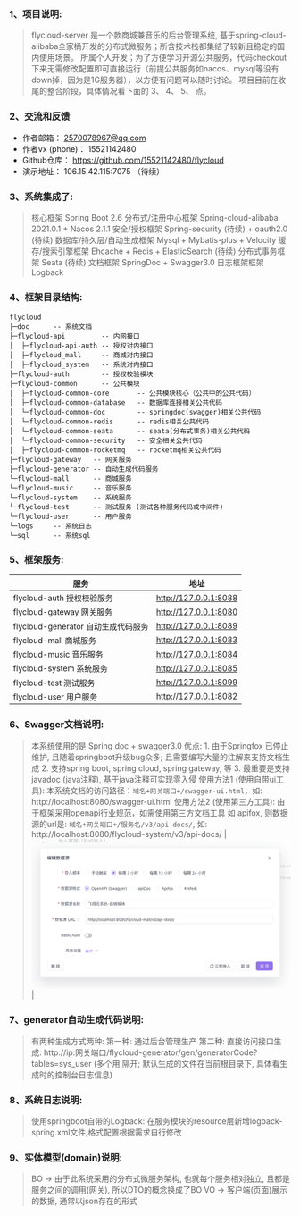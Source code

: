 
### 1、项目说明:
>   flycloud-server 是一个款商城兼音乐的后台管理系统, 基于spring-cloud-alibaba全家桶开发的分布式微服务；所含技术栈都集结了较新且稳定的国内使用场景。
>       所属个人开发；为了方便学习开源公共服务，代码checkout下来无需修改配置即可直接运行（前提公共服务如nacos、mysql等没有down掉，因为是1G服务器），以方便有问题可以随时讨论。
>       项目目前在收尾的整合阶段，具体情况看下面的 3、 4、 5、 点。


### 2、交流和反馈
- 作者邮箱：        2570078967@qq.com
- 作者vx (phone)： 15521142480
- Github仓库：     https://github.com/15521142480/flycloud
- 演示地址：        106.15.42.115:7075 （待续）


### 3、系统集成了:
>   核心框架                 Spring Boot 2.6
>   分布式/注册中心框架        Spring-cloud-alibaba 2021.0.1 + Nacos 2.1.1
>   安全/授权框架             Spring-security (待续) + oauth2.0 (待续)
>   数据库/持久层/自动生成框架  Mysql + Mybatis-plus + Velocity
>   缓存/搜索引擎框架         Ehcache + Redis + ElasticSearch (待续)
>   分布式事务框架            Seata (待续)
>   文档框架                 SpringDoc + Swagger3.0
>   日志框架框架              Logback


### 4、框架目录结构:
```
flycloud
├─doc      -- 系统文档
├─flycloud-api         -- 内网接口
│  ├─flycloud-api-auth -- 授权对内接口
│  ├─flycloud_mall     -- 商城对内接口
│  ├─flycloud_system   -- 系统对内接口
├─flycloud-auth        -- 授权校验模块
├─flycloud-common      -- 公共模块
│  ├─flycloud-common-core       -- 公共模块核心（公共中的公共代码）
│  ├─flycloud-common-database   -- 数据库连接相关公共代码
│  └─flycloud-common-doc        -- springdoc(swagger)相关公共代码
│  └─flycloud-common-redis      -- redis相关公共代码
│  └─flycloud-common-seata      -- seata(分布式事务)相关公共代码
│  └─flycloud-common-security   -- 安全相关公共代码
│  ├─flycloud-common-rocketmq   -- rocketmq相关公共代码
├─flycloud-gateway   -- 网关服务
├─flycloud-generator -- 自动生成代码服务
└─flycloud-mall      -- 商城服务
└─flycloud-music     -- 音乐服务
└─flycloud-system    -- 系统服务
└─flycloud-test      -- 测试服务 (测试各种服务代码或中间件)
└─flycloud-user      -- 用户服务 
└─logs     -- 系统日志 
└─sql      -- 系统sql
```


### 5、框架服务:

| 服务                            | 地址                    |
|-------------------------------|-----------------------|
| flycloud-auth        授权校验服务   | http://127.0.0.1:8088 |
| flycloud-gateway     网关服务     | http://127.0.0.1:8080 |
| flycloud-generator   自动生成代码服务 | http://127.0.0.1:8089 |
| flycloud-mall        商城服务     | http://127.0.0.1:8083 |
| flycloud-music       音乐服务     | http://127.0.0.1:8084 |
| flycloud-system      系统服务     | http://127.0.0.1:8085 |
| flycloud-test        测试服务     | http://127.0.0.1:8099 |
| flycloud-user        用户服务     | http://127.0.0.1:8082 |


### 6、Swagger文档说明:
>   本系统使用的是 Spring doc + swagger3.0
>   优点: 1. 由于Springfox 已停止维护, 且随着springboot升级bug众多; 且需要编写大量的注解来支持文档生成
         2. 支持spring boot, spring cloud, spring gateway, 等
         3. 最重要是支持 javadoc (java注释), 基于java注释可实现零入侵
>   使用方法1 (使用自带ui工具):
>       本系统文档的访问路径：`域名+网关端口+/swagger-ui.html`，如: http://localhost:8080/swagger-ui.html
>   使用方法2 (使用第三方工具):
>       由于框架采用openapi行业规范，如需使用第三方文档工具 如 apifox, 则数据源的url是: `域名+网关端口+/服务名/v3/api-docs/`, 如: http://localhost:8080/flycloud-system/v3/api-docs/
>       | ![输入图片说明](https://github.com/15521142480/flycloud/blob/7996bf17103b53774015b516e2c55edf13ee3cee/doc/swagger/img.png "屏幕截图") |


### 7、generator自动生成代码说明:
>   有两种生成方式两种:
>   第一种: 通过后台管理生产
>   第二种: 直接访问接口生成: http://ip:网关端口/flycloud-generator/gen/generatorCode?tables=sys_user  (多个用,隔开; 默认生成的文件在当前根目录下, 具体看生成时的控制台日志信息)


### 8、系统日志说明:
>   使用springboot自带的Logback:
>   在服务模块的resource层新增logback-spring.xml文件,格式配置根据需求自行修改


### 9、实体模型(domain)说明:
>   BO -> 由于此系统采用的分布式微服务架构, 也就每个服务相对独立, 且都是服务之间的调用(网关), 所以DTO的概念换成了BO
>   VO -> 客户端(页面)展示的数据, 通常以json存在的形式
